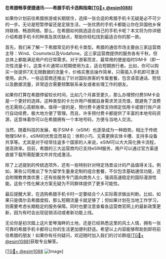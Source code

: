 **在希腊畅享便捷通讯——希腊手机卡选购指南[[TG💪+ @esim1088](https://t.me/s/esim1088)]**

如果你计划前往希腊旅游或长期居住，选择一张合适的希腊手机卡无疑是必不可少的一步。无论是短暂停留还是定居生活，一张优质的手机卡都能让你在异国他乡保持联络、畅游网络。那么，在希腊如何挑选适合自己的手机卡呢？本文将为你详细介绍希腊手机卡的种类及其优缺点，帮助你轻松找到最适合你的那一款。

首先，我们来了解一下希腊常见的手机卡类型。希腊的通信市场主要由三家运营商主导：Wind、Cosmote以及Vodafone。这三家运营商提供的服务各有千秋，但总体上都能满足用户的日常需求。对于游客而言，最常用的便是临时SIM卡（即一次性流量卡）。这类卡片通常以短期使用为主，适合短期旅行者。比如，你可以购买一张提供7天无限数据的流量卡，价格实惠且操作简单，只需插入手机即可激活使用。此外，一些运营商还推出了针对国际旅客的专属套餐，包含语音通话、短信以及数据流量，非常适合需要频繁联系亲友或者处理工作的朋友。

如果你打算在希腊停留较长时间，比如几个月甚至更久，那么办理预付费SIM卡会是一个更好的选择。这种类型的卡允许用户根据自身需求灵活充值，既避免了浪费也无需担心高额账单。值得一提的是，预付费卡通常支持绑定信用卡或银行账户进行自动续费，极大地方便了管理。而且，许多预付费卡都提供了丰富的本地号码资源，这意味着你可以在希腊拥有一个本地号码，方便与当地人交流。

当然，随着科技的发展，电子SIM卡（eSIM）也逐渐成为一种趋势。相比于传统物理SIM卡，eSIM的优势显而易见：体积小巧、无需更换实体卡槽、支持多设备共享等。尤其是对于经常往返多个国家的人来说，eSIM可以大大简化换卡流程，提高效率。目前，希腊的三大运营商均已支持eSIM服务，用户可以通过官方渠道直接下载所需配置文件并完成激活。

除了上述提到的传统选项外，还有一些特别针对特定场景设计的产品值得关注。例如，某些公司推出了专为留学生量身定制的组合套餐，不仅包含基础通信功能，还会附赠教育类优惠；还有些服务专门面向商务人士，强调高速稳定的国际漫游性能。这些个性化解决方案无疑为不同群体提供了更多可能性。

最后提醒大家，在选购希腊手机卡时一定要结合个人实际需求做出判断。比如，如果只是偶尔去希腊度假，那么短期流量卡就足够了；但如果计划在当地工作学习，则需要考虑长期稳定的服务保障。同时也要注意查看各运营商官网上的最新政策更新，因为有时会出现促销活动或者新功能上线。

无论你是初次踏上这片爱琴海畔的土地，还是已经熟悉这里的风土人情，拥有一张可靠的希腊手机卡都将让你的生活更加便利舒适。希望以上内容能够帮助到即将前往希腊的朋友！如果你有任何疑问，欢迎随时加入我们的讨论群组[[TG💪+ @esim1088](https://t.me/s/esim1088)]获取专业解答。

[[TG💪+ @esim1088](https://t.me/s/esim1088) ![Image](https://i.postimg.cc/4NQfJmqS/Snipaste-2025-05-13-00-14-12.png)]